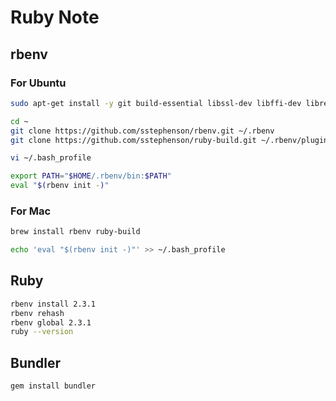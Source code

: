 # Ruby Note

## rbenv
### For Ubuntu
```bash
sudo apt-get install -y git build-essential libssl-dev libffi-dev libreadline-dev

cd ~
git clone https://github.com/sstephenson/rbenv.git ~/.rbenv
git clone https://github.com/sstephenson/ruby-build.git ~/.rbenv/plugins/ruby-build
```

```bash
vi ~/.bash_profile

export PATH="$HOME/.rbenv/bin:$PATH"
eval "$(rbenv init -)"
```

### For Mac
```bash
brew install rbenv ruby-build

echo 'eval "$(rbenv init -)"' >> ~/.bash_profile
```

## Ruby
```bash
rbenv install 2.3.1
rbenv rehash
rbenv global 2.3.1
ruby --version
```

## Bundler
```bash
gem install bundler
```

